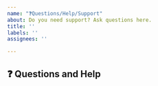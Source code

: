 ```yaml
---
name: "❓Questions/Help/Support"
about: Do you need support? Ask questions here.
title: ''
labels: ''
assignees: ''

---
```


## ❓ Questions and Help

<!-- Please send questions or ask for help here. -->
